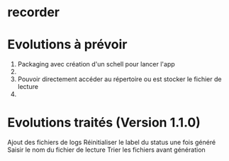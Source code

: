 # recorder

# Evolutions à prévoir

1) Packaging avec création d'un schell pour lancer l'app
2) 
3) Pouvoir directement accéder au répertoire ou est stocker le fichier de lecture
4) 

# Evolutions traités (Version 1.1.0)
Ajout des fichiers de logs 
Réinitialiser le label du status une fois généré
Saisir le nom du fichier de lecture 
Trier les fichiers avant génération